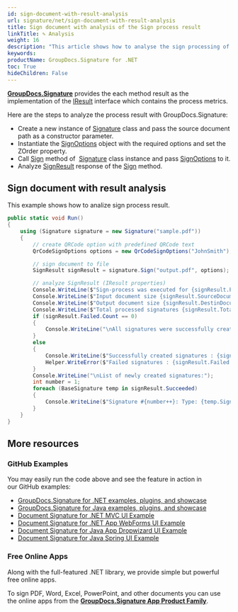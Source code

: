 ```yaml
---
id: sign-document-with-result-analysis
url: signature/net/sign-document-with-result-analysis
title: Sign document with analysis of the Sign process result
linkTitle: ✎ Analysis
weight: 16
description: "This article shows how to analyse the sign processing of the document"
keywords: 
productName: GroupDocs.Signature for .NET 
toc: True
hideChildren: False
---
```

[**GroupDocs.Signature**](https://products.groupdocs.com/signature/net) provides the each method result as the implementation of the [IResult](https://reference.groupdocs.com/signature/net/groupdocs.signature.domain/iresult/) interface which contains the process metrics.

Here are the steps to analyze the process result with GroupDocs.Signature:

* Create a new instance of [Signature](https://reference.groupdocs.com/signature/net/groupdocs.signature/signature) class and pass the source document path as a constructor parameter.
* Instantiate the [SignOptions](https://reference.groupdocs.com/signature/net/groupdocs.signature.options/signoptions) object with the required options and set the ZOrder property.
* Call [Sign](https://reference.groupdocs.com/signature/net/groupdocs.signature/signature/sign/) method of  [Signature](https://reference.groupdocs.com/signature/net/groupdocs.signature/signature) class instance and pass [SignOptions](https://reference.groupdocs.com/signature/net/groupdocs.signature.options/signoptions) to it.
* Analyze [SignResult](https://reference.groupdocs.com/signature/net/groupdocs.signature.domain/signresult/) response of the [Sign](https://reference.groupdocs.com/signature/net/groupdocs.signature/signature/sign/) method.


## Sign document with result analysis

This example shows how to analize sign process result.

```csharp
public static void Run()
{
    using (Signature signature = new Signature("sample.pdf"))
    {
        // create QRCode option with predefined QRCode text
        QrCodeSignOptions options = new QrCodeSignOptions("JohnSmith");

        // sign document to file
        SignResult signResult = signature.Sign("output.pdf", options);

        // analyze SignResult (IResult properties)
        Console.WriteLine($"Sign-process was executed for {signResult.ProcessingTime} mls");
        Console.WriteLine($"Input document size {signResult.SourceDocumentSize} bytes");
        Console.WriteLine($"Output document size {signResult.DestinDocumentSize} bytes");
        Console.WriteLine($"Total processed signatures {signResult.TotalSignatures}");
        if (signResult.Failed.Count == 0)
        {
            Console.WriteLine("\nAll signatures were successfully created!");
        }
        else
        {
            Console.WriteLine($"Successfully created signatures : {signResult.Succeeded.Count}");
            Helper.WriteError($"Failed signatures : {signResult.Failed.Count}");
        }
        Console.WriteLine("\nList of newly created signatures:");
        int number = 1;
        foreach (BaseSignature temp in signResult.Succeeded)
        {
            Console.WriteLine($"Signature #{number++}: Type: {temp.SignatureType} Id:{temp.SignatureId}");
        }
    }
}
```

## More resources

### GitHub Examples

You may easily run the code above and see the feature in action in our GitHub examples:

* [GroupDocs.Signature for .NET examples, plugins, and showcase](https://github.com/groupdocs-signature/GroupDocs.Signature-for-.NET)
* [GroupDocs.Signature for Java examples, plugins, and showcase](https://github.com/groupdocs-signature/GroupDocs.Signature-for-Java)
* [Document Signature for .NET MVC UI Example](https://github.com/groupdocs-signature/GroupDocs.Signature-for-.NET-MVC)
* [Document Signature for .NET App WebForms UI Example](https://github.com/groupdocs-signature/GroupDocs.Signature-for-.NET-WebForms)
* [Document Signature for Java App Dropwizard UI Example](https://github.com/groupdocs-signature/GroupDocs.Signature-for-Java-Dropwizard)
* [Document Signature for Java Spring UI Example](https://github.com/groupdocs-signature/GroupDocs.Signature-for-Java-Spring)

### Free Online Apps

Along with the full-featured .NET library, we provide simple but powerful free online apps.

To sign PDF, Word, Excel, PowerPoint, and other documents you can use the online apps from the **[GroupDocs.Signature App Product Family](https://products.groupdocs.app/signature/family)**.

